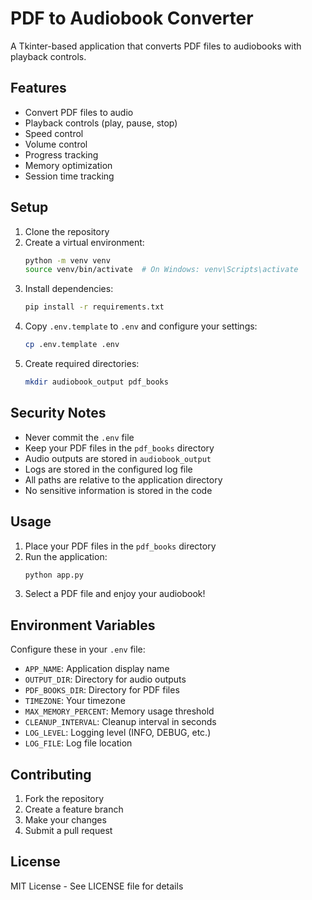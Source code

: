 # PDF to Audiobook Converter

A Tkinter-based application that converts PDF files to audiobooks with playback controls.

## Features

- Convert PDF files to audio
- Playback controls (play, pause, stop)
- Speed control
- Volume control
- Progress tracking
- Memory optimization
- Session time tracking

## Setup

1. Clone the repository
2. Create a virtual environment:
   ```bash
   python -m venv venv
   source venv/bin/activate  # On Windows: venv\Scripts\activate
   ```
3. Install dependencies:
   ```bash
   pip install -r requirements.txt
   ```
4. Copy `.env.template` to `.env` and configure your settings:
   ```bash
   cp .env.template .env
   ```
5. Create required directories:
   ```bash
   mkdir audiobook_output pdf_books
   ```

## Security Notes

- Never commit the `.env` file
- Keep your PDF files in the `pdf_books` directory
- Audio outputs are stored in `audiobook_output`
- Logs are stored in the configured log file
- All paths are relative to the application directory
- No sensitive information is stored in the code

## Usage

1. Place your PDF files in the `pdf_books` directory
2. Run the application:
   ```bash
   python app.py
   ```
3. Select a PDF file and enjoy your audiobook!

## Environment Variables

Configure these in your `.env` file:

- `APP_NAME`: Application display name
- `OUTPUT_DIR`: Directory for audio outputs
- `PDF_BOOKS_DIR`: Directory for PDF files
- `TIMEZONE`: Your timezone
- `MAX_MEMORY_PERCENT`: Memory usage threshold
- `CLEANUP_INTERVAL`: Cleanup interval in seconds
- `LOG_LEVEL`: Logging level (INFO, DEBUG, etc.)
- `LOG_FILE`: Log file location

## Contributing

1. Fork the repository
2. Create a feature branch
3. Make your changes
4. Submit a pull request

## License

MIT License - See LICENSE file for details
